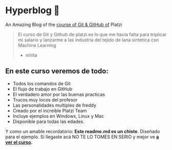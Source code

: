 # Hyperblog 🤩

An Amazing Blog of the [course of Git & GitHub of](https://platzi.com/clases/1557-git-github/19977-readmemd-es-una-excelente-practica/ "curso") Platzi

> El curso de Git y Github de platzi es lo que me hacia falta para triplicar mi salario y lanzarme a las industria del tejido de lana sintetica con Machine Learning
>
> - niñita

## En este curso veremos de todo:

- Todos los comandos de Git
- El flujo de trabajo en GitHub
- El verdadero amor por las buenas practicas
- Trucos muy locos del profesor
- Las personalidades multiples de freddy
- Creado por el increible Platzi Team
- Incluye ejemplos en Windows, Linux y Mac
- Disponible para todas las edades.

Y como un amable recordatorio: **Este readme.md es un chiste**. Diseñado para el ejemplo. Si llegaste acá NO TE LO TOMES EN SERIO y mejor ve **[a ver el curso](https://platzi.com/clases/1557-git-github/19977-readmemd-es-una-excelente-practica/ "curso").**
